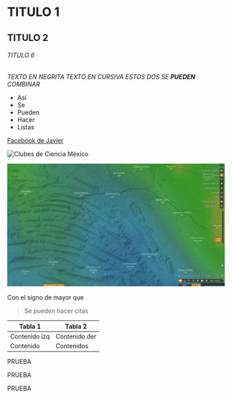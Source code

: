 # TITULO 1
## TITULO 2
###### TITULO 6

*TEXTO EN NEGRITA*
_TEXTO EN CURSIVA_
_ESTOS DOS SE **PUEDEN** COMBINAR_

* Así
* Se 
* Pueden
* Hacer 
* Listas

[Facebook de Javier](https://www.facebook.com/javiervargasreyes)

![Clubes de Ciencia México](https://www.clubesdeciencia.mx/static/theme/mx/logo10241024.png)

![GIPH DE VIENTOS SAN PEDRO](VIENTOS-SAN-PEDRO.gif)

Con el signo de mayor que
>Se pueden hacer citas

Tabla 1 | Tabla 2
--------|---------
Contenido izq | Contenido der
Contenido | Contenidos

PRUEBA

PRUEBA

PRUEBA


